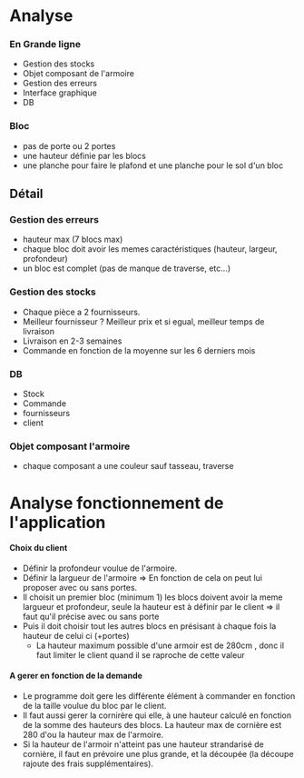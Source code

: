 # Analyse


### En Grande ligne
 - Gestion des stocks
 - Objet composant de l'armoire
 - Gestion des erreurs
 - Interface graphique
 - DB


### Bloc
- pas de porte ou 2 portes
- une hauteur définie par les blocs
- une planche pour faire le plafond et une planche pour le sol d'un bloc


## Détail

### Gestion des erreurs
- hauteur max (7 blocs max)
- chaque bloc doit avoir les memes caractéristiques (hauteur, largeur, profondeur)
- un bloc est complet (pas de manque de traverse, etc...)



### Gestion des stocks
- Chaque pièce a 2 fournisseurs.
- Meilleur fournisseur ? Meilleur prix et si egual, meilleur temps de livraison
- Livraison en 2-3 semaines
- Commande en fonction de la moyenne sur les 6 derniers mois


### DB
- Stock
- Commande
- fournisseurs
- client


### Objet composant l'armoire
- chaque composant a une couleur sauf tasseau, traverse

# Analyse fonctionnement de l'application

#### Choix du client
- Définir la profondeur voulue de l'armoire.
- Définir la largueur de l'armoire => En fonction de cela on peut lui proposer avec ou sans portes.
- Il choisit un premier bloc (minimum 1) les blocs doivent avoir la meme largueur et profondeur, seule la hauteur est à définir par le client => il faut qu'il précise avec ou sans porte
- Puis il doit choisir tout les autres blocs en présisant à chaque fois la hauteur de celui ci (+portes)
  -  La hauteur maximum possible d'une armoir est de 280cm , donc il faut limiter le client quand il se raproche de cette valeur


#### A gerer en fonction de la demande
- Le programme doit gere les différente élément à commander en fonction de la taille voulue du bloc par le client.
- Il faut aussi gerer la cornirère qui elle, à une hauteur calculé en fonction de la somme des hauteurs des blocs. La hauteur max de cornière est 280 d'ou la hauteur max de l'armoire.
- Si la hauteur de l'armoir n'atteint pas une hauteur strandarisé de cornière, il faut en prévoire une plus grande, et la découpée (la découpe rajoute des frais supplémentaires).
